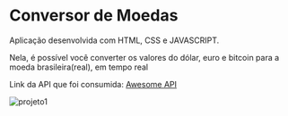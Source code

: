 # Conversor de Moedas

Aplicação desenvolvida com HTML, CSS e JAVASCRIPT.

Nela, é possível você converter os valores do dólar, euro e bitcoin para a moeda brasileira(real), em tempo real

Link da API que foi consumida: [Awesome API](https://docs.awesomeapi.com.br/)

![projeto1](https://user-images.githubusercontent.com/23581526/80866688-71adf480-8c66-11ea-9ebd-186d9a87fc8c.jpg)
